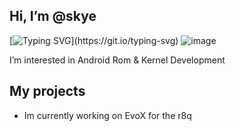 ## Hi, I’m @skye
[![Typing SVG](https://readme-typing-svg.demolab.com/?lines=wen+gib+voLTE+for+aosp+smasnug?;wen+gib+18382fps+gamingrom+babaji?)](https://git.io/typing-svg)
 ![image](https://github.com/user-attachments/assets/00019112-4ddb-4b77-89ab-f9416dfc7dc8)

I’m interested in Android Rom & Kernel Development


## My projects

- Im currently working on EvoX for the r8q


<!---
skye-pa1n/skye-pa1n is a ✨ special ✨ repository because its `README.md` (this file) appears on your GitHub profile.
You can click the Preview link to take a look at your changes.
--->
